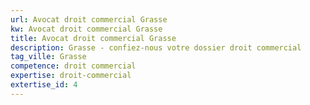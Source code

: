```yaml
---
url: Avocat droit commercial Grasse
kw: Avocat droit commercial Grasse
title: Avocat droit commercial Grasse
description: Grasse - confiez-nous votre dossier droit commercial
tag_ville: Grasse
competence: droit commercial
expertise: droit-commercial
extertise_id: 4
---
```


